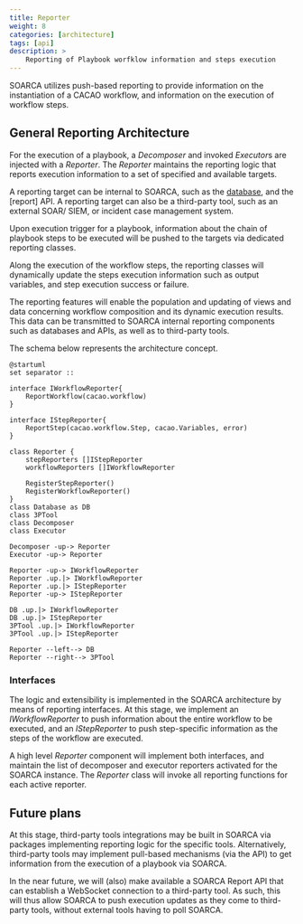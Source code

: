 ```yaml
---
title: Reporter
weight: 8
categories: [architecture]
tags: [api]
description: >
    Reporting of Playbook worfklow information and steps execution
---
```


SOARCA utilizes push-based reporting to provide information on the instantiation of a CACAO workflow, and information on the execution of workflow steps.


## General Reporting Architecture

For the execution of a playbook, a *Decomposer* and invoked *Executor*s are injected with a *Reporter*. The *Reporter* maintains the reporting logic that reports execution information to a set of specified and available targets.

A reporting target can be internal to SOARCA, such as the [database](https://cossas.github.io/SOARCA/docs/core-components/database/), and the [report] API. 
A reporting target can also be a third-party tool, such as an external SOAR/ SIEM, or incident case management system.

Upon execution trigger for a playbook, information about the chain of playbook steps to be executed will be pushed to the targets via dedicated reporting classes.

Along the execution of the workflow steps, the reporting classes will dynamically update the steps execution information such as output variables, and step execution success or failure.

The reporting features will enable the population and updating of views and data concerning workflow composition and its dynamic execution results. This data can be transmitted to SOARCA internal reporting components such as databases and APIs, as well as to third-party tools.

The schema below represents the architecture concept.


```plantuml
@startuml
set separator ::

interface IWorkflowReporter{
    ReportWorkflow(cacao.workflow)
}

interface IStepReporter{
    ReportStep(cacao.workflow.Step, cacao.Variables, error)
}

class Reporter {
    stepReporters []IStepReporter
    workflowReporters []IWorkflowReporter

    RegisterStepReporter()
    RegisterWorkflowReporter()
}
class Database as DB
class 3PTool
class Decomposer
class Executor

Decomposer -up-> Reporter
Executor -up-> Reporter

Reporter -up-> IWorkflowReporter
Reporter .up.|> IWorkflowReporter
Reporter .up.|> IStepReporter
Reporter -up-> IStepReporter

DB .up.|> IWorkflowReporter
DB .up.|> IStepReporter
3PTool .up.|> IWorkflowReporter
3PTool .up.|> IStepReporter

Reporter --left--> DB
Reporter --right--> 3PTool

```

### Interfaces

The logic and extensibility is implemented in the SOARCA architecture by means of reporting interfaces. At this stage, we implement an *IWorkflowReporter* to push information about the entire workflow to be executed, and an *IStepReporter* to push step-specific information as the steps of the workflow are executed.

A high level *Reporter* component will implement both interfaces, and maintain the list of decomposer and executor reporters activated for the SOARCA instance. The *Reporter* class will invoke all reporting functions for each active reporter.

## Future plans

At this stage, third-party tools integrations may be built in SOARCA via packages implementing reporting logic for the specific tools. Alternatively, third-party tools may implement pull-based mechanisms (via the API) to get information from the execution of a playbook via SOARCA.

In the near future, we will (also) make available a SOARCA Report API that can establish a WebSocket connection to a third-party tool. As such, this will thus allow SOARCA to push execution updates as they come to third-party tools, without external tools having to poll SOARCA.
